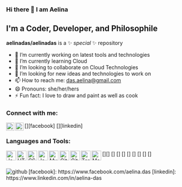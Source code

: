 ### Hi there 👋 I am Aelina

## I'm a Coder, Developer, and Philosophile
**aelinadas/aelinadas** is a ✨ _special_ ✨ repository

- 🔭 I’m currently working on latest tools and technologies
- 🌱 I’m currently learning Cloud
- 👯 I’m looking to collaborate on Cloud Technologies
- 🤔 I’m looking for new ideas and technologies to work on
- 📫 How to reach me: das.aelina@gmail.com
- 😄 Pronouns: she/her/hers
- ⚡ Fun fact: I love to draw and paint as well as cook 

### Connect with me:

[<img align="left" alt="img | Facebook" width="22px" src="aelinadas/aelinadas/images/facebook.svg" />][facebook]
[<img align="left" alt="img | LinkedIn" width="22px" src="aelinadas/aelinadas/images/linkedin.svg" />][linkedin]
<br />

### Languages and Tools:
[<img align="left" alt="Java" width="26px" src="aelinadas/aelinadas/images/java.png" />][]
[<img align="left" alt="HTML5" width="26px" src="aelinadas/aelinadas/images/html.png" />]
[<img align="left" alt="CSS3" width="26px" src="aelinadas/aelinadas/images/css.png" />]
[<img align="left" alt="JavaScript" width="26px" src="aelinadas/aelinadas/images/javascript.png" />]
[<img align="left" alt="MySQL" width="26px" src="aelinadas/aelinadas/images/mysql.png" />]
[<img align="left" alt="Git" width="26px" src="aelinadas/aelinadas/images/git.png" />]
[<img align="left" alt="GitHub" width="26px" src="aelinadas/aelinadas/images/github.png" />]
[<img align="left" alt="Terminal" width="26px" src="aelinadas/aelinadas/images/terminal.png" />]
[<img align="left" alt="Maven" width="26px" src="aelinadas/aelinadas/images/maven.png" />]
<br />
<br />

<img align="left" alt="github" src="https://github-readme-stats.vercel.app/api?username=aelinadas&show_icons=true&hide_border=true" />
[facebook]: https://www.facebook.com/aelina.das
[linkedin]: https://www.linkedin.com/in/aelina-das
